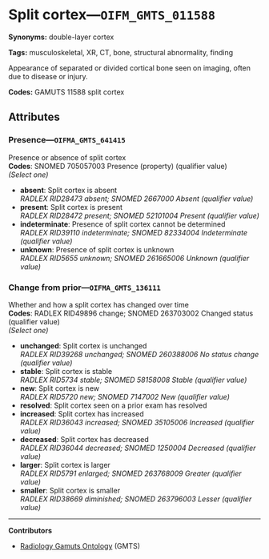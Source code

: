 # Split cortex—`OIFM_GMTS_011588`

**Synonyms:** double-layer cortex

**Tags:** musculoskeletal, XR, CT, bone, structural abnormality, finding

Appearance of separated or divided cortical bone seen on imaging, often due to disease or injury.

**Codes:** GAMUTS 11588 split cortex

## Attributes

### Presence—`OIFMA_GMTS_641415`

Presence or absence of split cortex  
**Codes**: SNOMED 705057003 Presence (property) (qualifier value)  
*(Select one)*

- **absent**: Split cortex is absent  
_RADLEX RID28473 absent; SNOMED 2667000 Absent (qualifier value)_
- **present**: Split cortex is present  
_RADLEX RID28472 present; SNOMED 52101004 Present (qualifier value)_
- **indeterminate**: Presence of split cortex cannot be determined  
_RADLEX RID39110 indeterminate; SNOMED 82334004 Indeterminate (qualifier value)_
- **unknown**: Presence of split cortex is unknown  
_RADLEX RID5655 unknown; SNOMED 261665006 Unknown (qualifier value)_

### Change from prior—`OIFMA_GMTS_136111`

Whether and how a split cortex has changed over time  
**Codes**: RADLEX RID49896 change; SNOMED 263703002 Changed status (qualifier value)  
*(Select one)*

- **unchanged**: Split cortex is unchanged  
_RADLEX RID39268 unchanged; SNOMED 260388006 No status change (qualifier value)_
- **stable**: Split cortex is stable  
_RADLEX RID5734 stable; SNOMED 58158008 Stable (qualifier value)_
- **new**: Split cortex is new  
_RADLEX RID5720 new; SNOMED 7147002 New (qualifier value)_
- **resolved**: Split cortex seen on a prior exam has resolved  
- **increased**: Split cortex has increased  
_RADLEX RID36043 increased; SNOMED 35105006 Increased (qualifier value)_
- **decreased**: Split cortex has decreased  
_RADLEX RID36044 decreased; SNOMED 1250004 Decreased (qualifier value)_
- **larger**: Split cortex is larger  
_RADLEX RID5791 enlarged; SNOMED 263768009 Greater (qualifier value)_
- **smaller**: Split cortex is smaller  
_RADLEX RID38669 diminished; SNOMED 263796003 Lesser (qualifier value)_

---

**Contributors**

- [Radiology Gamuts Ontology](https://gamuts.net/) (GMTS)